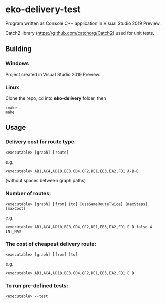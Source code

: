 # eko-delivery-test

Program written as Console C++ application in Visual Studio 2019 Preview.

Catch2 library (https://github.com/catchorg/Catch2) used for unit tests.

## Building
### Windows
Project created in Visual Studio 2019 Preview.
### Linux
Clone the repo, cd into **eko-delivery** folder, then
```console
cmake .
make
```
## Usage
### Delivery cost for route type:

```console
<executable> [graph] [route]
```
e.g.
```console
<executable> AB1,AC4,AD10,BE3,CD4,CF2,DE1,EB3,EA2,FD1 A-B-E
```
(without spaces between graph paths)

### Number of routes:
```console
<executable> [graph] [from] [to] [useSameRouteTwice] [maxSteps] [maxCost]
```
e.g. 
```console
<executable> AB1,AC4,AD10,BE3,CD4,CF2,DE1,EB3,EA2,FD1 E D false 4 INT_MAX
```

### The cost of cheapest delivery route:
```console
<executable> [graph] [from] [to]
```
e.g. 
```console
<executable> AB1,AC4,AD10,BE3,CD4,CF2,DE1,EB3,EA2,FD1 E D
```

### To run pre-defined tests:
```console
<executable> --test 
```

